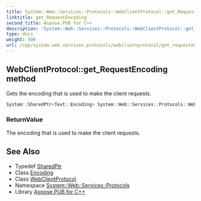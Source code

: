 ```yaml
---
title: System::Web::Services::Protocols::WebClientProtocol::get_RequestEncoding method
linktitle: get_RequestEncoding
second_title: Aspose.PUB for C++
description: 'System::Web::Services::Protocols::WebClientProtocol::get_RequestEncoding method. Gets the encoding that is used to make the client requests in C++.'
type: docs
weight: 500
url: /cpp/system.web.services.protocols/webclientprotocol/get_requestencoding/
---
```

## WebClientProtocol::get_RequestEncoding method


Gets the encoding that is used to make the client requests.

```cpp
System::SharedPtr<Text::Encoding> System::Web::Services::Protocols::WebClientProtocol::get_RequestEncoding()
```


### ReturnValue

The encoding that is used to make the client requests.

## See Also

* Typedef [SharedPtr](../../../system/sharedptr/)
* Class [Encoding](../../../system.text/encoding/)
* Class [WebClientProtocol](../)
* Namespace [System::Web::Services::Protocols](../../)
* Library [Aspose.PUB for C++](../../../)
